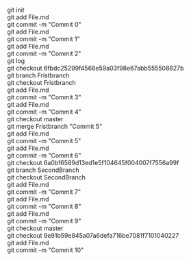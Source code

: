 git init<br>
git add File.md <br>
git commit -m "Commit 0" <br>
git add File.md <br>
git commit -m "Commit 1" <br>
git add File.md <br>
git commit -m "Commit 2" <br>
git log <br>
git checkout 6fbdc25299f4568e59a03f98e67abb555508827b <br>
git branch Fristbranch <br>
git checkout Fristbranch <br>
git add File.md <br>
git commit -m "Commit 3" <br>
git add File.md <br>
git commit -m "Commit 4" <br>
git checkout master <br>
git merge Fristbranch "Commit 5" <br>
git add File.md <br>
git commit -m "Commit 5" <br>
git add File.md <br>
git commit -m "Commit 6" <br>
git checkout 6a0bf6589d13ed1e5f104645f004007f7556a99f <br>
git branch SecondBranch <br>
git checkout SecondBranch <br>
git add File.md <br>
git commit -m "Commit 7" <br>
git add File.md <br>
git commit -m "Commit 8" <br>
git add File.md <br>
git commit -m "Commit 9" <br>
git checkout master <br>
git checkout 9e91b59e845a07a6defa716be7081f7101040227 <br>
git add File.md <br>
git commit -m "Commit 10" <br>